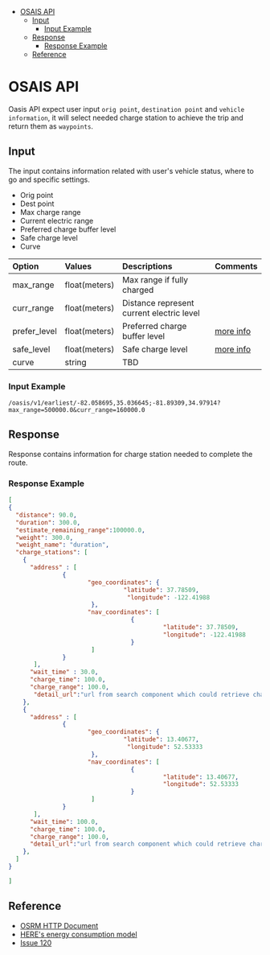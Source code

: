 - [OSAIS API](#osais-api)
  - [Input](#input)
    - [Input Example](#input-example)
  - [Response](#response)
    - [Response Example](#response-example)
  - [Reference](#reference)

# OSAIS API

Oasis API expect user input `orig point`, `destination point` and `vehicle information`, it will select needed charge station to achieve the trip and return them as `waypoints`.


## Input 

The input contains information related with user's vehicle status, where to go and specific settings.

- Orig point
- Dest point
- Max charge range
- Current electric range
- Preferred charge buffer level
- Safe charge level
- Curve

|Option   |Values   | Descriptions   |Comments|
|:-|:-|:-|:-|
|max_range   |float(meters)   |Max range if fully charged   | |
|curr_range   |float(meters)   |Distance represent current electric level   | |
|prefer_level   |float(meters)   |Preferred charge buffer level   |[more info](https://github.com/serho/osrm-backend/issues/128#issuecomment-573171852)   |
|safe_level   |float(meters)   |Safe charge level   | [more info](https://github.com/serho/osrm-backend/issues/128#issuecomment-573171852)  |
|curve   |string   |TBD   |   |


### Input Example  

```url
/oasis/v1/earliest/-82.058695,35.036645;-81.89309,34.97914?max_range=500000.0&curr_range=160000.0
```

## Response 

Response contains information for charge station needed to complete the route.

### Response Example 

```JSON
[
{
  "distance": 90.0,
  "duration": 300.0,
  "estimate_remaining_range":100000.0,
  "weight": 300.0,
  "weight_name": "duration",
  "charge_stations": [
    {
      "address" : [
               {
                      "geo_coordinates": {
                                "latitude": 37.78509,  
                                 "longitude": -122.41988
                       },
                      "nav_coordinates": [
                                  {
                                           "latitude": 37.78509,
                                           "longitude": -122.41988
                                  }
                       ]
               }
       ],
      "wait_time" : 30.0,
      "charge_time": 100.0,
      "charge_range": 100.0,
       "detail_url":"url from search component which could retrieve charge station's information"
    },
    {
      "address" : [
               {
                      "geo_coordinates": {
                                "latitude": 13.40677,  
                                 "longitude": 52.53333
                       },
                      "nav_coordinates": [
                                  {
                                           "latitude": 13.40677,
                                           "longitude": 52.53333
                                  }
                       ]
               }
       ],
      "wait_time": 100.0,
      "charge_time": 100.0,
      "charge_range": 100.0,
      "detail_url":"url from search component which could retrieve charge station's information"
    },
  ]
}

]
```

## Reference 
- [OSRM HTTP Document](https://github.com/serho/osrm-backend/blob/master/docs/http.md)
- [HERE's energy consumption model](https://developer.here.com/documentation/routing/dev_guide/topics/resource-param-type-custom-consumption-details.html)
- [Issue 120](https://github.com/serho/osrm-backend/issues/128)
